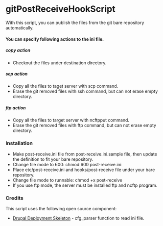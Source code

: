 gitPostReceiveHookScript
========================

With this script, you can publish the files from the git bare repository automatically.

#### You can specify following actions to the ini file.

##### copy action
* Checkout the files under destination directory.

##### scp action
* Copy all the files to taget server with scp command.
* Erase the git removed files with ssh command, but can not erase empty directory.

##### ftp action
* Copy all the files to target server with ncftpput command.
* Erase the git removed files with ftp command, but can not erase empty directory.

### Installation

* Make post-receive.ini file from post-receive.ini.sample file, then
update the definition to fit your bare repository.
* Change file mode to 600: chmod 600 post-receive.ini
* Place etc/post-receive.ini and hooks/post-receive file under your bare repository.
* Change file mode to runnable: chmod +x post-receive
* If you use ftp mode, the server must be installed ftp and ncftp program.

### Credits
This script uses the following open source component:

* [Drupal Deployment Skeleton](https://github.com/fluxsauce/DrupalDeploySkel) - cfg_parser function to read ini file.
